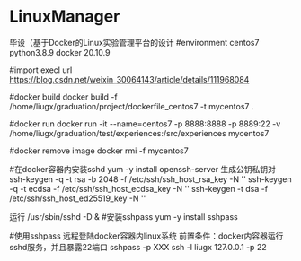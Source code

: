 # LinuxManager
毕设（基于Docker的Linux实验管理平台的设计
#environment
centos7
python3.8.9
docker 20.10.9

#import execl
url  https://blog.csdn.net/weixin_30064143/article/details/111968084


#docker build
docker build -f /home/liugx/graduation/project/dockerfile_centos7 -t mycentos7 .


#docker run
docker run -it --name=centos7  -p 8888:8888 -p 8889:22 -v /home/liugx/graduation/test/experiences:/src/experiences mycentos7

#docker remove image
docker rmi -f mycentos7


#在docker容器内安装sshd
yum -y install openssh-server
生成公钥私钥对
ssh-keygen -q -t rsa -b 2048 -f /etc/ssh/ssh_host_rsa_key -N ''
ssh-keygen -q -t ecdsa -f /etc/ssh/ssh_host_ecdsa_key -N ''
ssh-keygen -t dsa -f /etc/ssh/ssh_host_ed25519_key -N ''

运行 /usr/sbin/sshd -D &
#安装sshpass
yum -y install sshpass

#使用sshpass 远程登陆docker容器内linux系统
前置条件：docker内容器运行sshd服务，并且暴露22端口
sshpass -p XXX ssh -l liugx 127.0.0.1 -p 22

